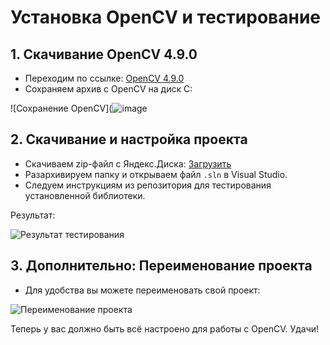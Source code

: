 # Установка OpenCV и тестирование

## 1. Скачивание OpenCV 4.9.0

- Переходим по ссылке: [OpenCV 4.9.0](https://sourceforge.net/projects/opencvlibrary/)
- Сохраняем архив с OpenCV на диск C:

![Сохранение OpenCV](![image](https://github.com/user-attachments/assets/1dbf5896-6168-481e-9f01-590642c52c19)

## 2. Скачивание и настройка проекта

- Скачиваем zip-файл с Яндекс.Диска: [Загрузить](https://disk.yandex.ru/d/Qj8_EDMuuXiXYA)
- Разархивируем папку и открываем файл `.sln` в Visual Studio.
- Следуем инструкциям из репозитория для тестирования установленной библиотеки.

Результат:

![Результат тестирования](https://github.com/user-attachments/assets/a3ba1610-a1c6-4366-90f2-9979e0cd9c97)

## 3. Дополнительно: Переименование проекта

- Для удобства вы можете переименовать свой проект:

![Переименование проекта](https://github.com/user-attachments/assets/42180c0a-2a7d-460f-8718-1bff82387d96)

Теперь у вас должно быть всё настроено для работы с OpenCV. Удачи!
